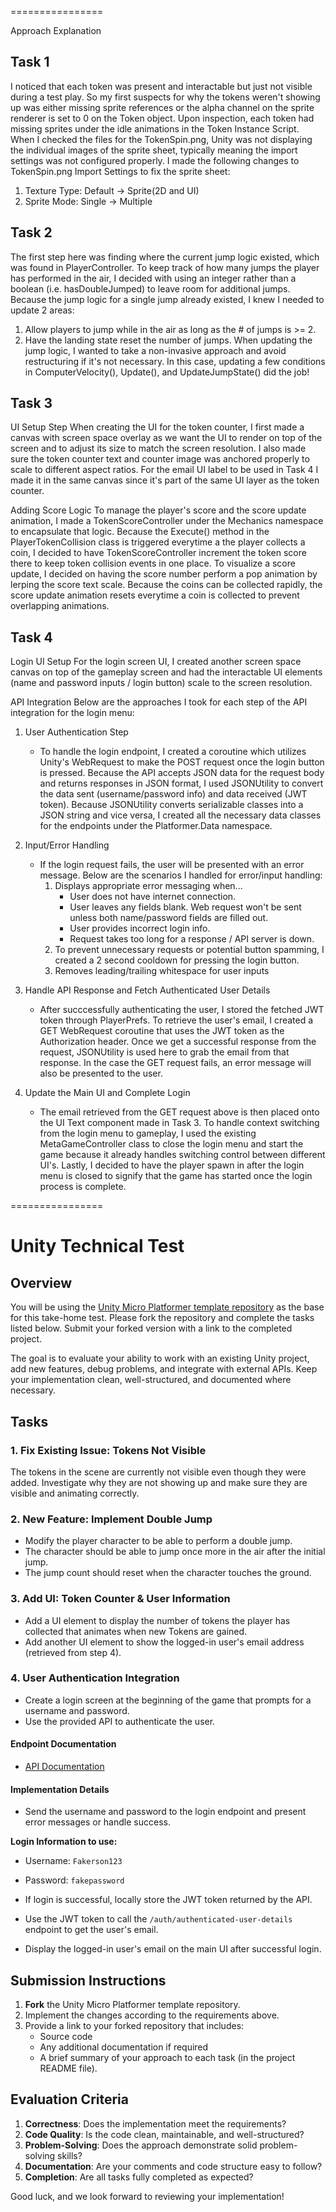 ================

Approach Explanation

Task 1
------
I noticed that each token was present and interactable but just not visible during a test play. So my first suspects for why the tokens 
weren't showing up was either missing sprite references or the alpha channel on the sprite renderer is set to 0 on the Token object.
Upon inspection, each token had missing sprites under the idle animations in the Token Instance Script. When I checked the files for the TokenSpin.png,
Unity was not displaying the individual images of the sprite sheet, typically meaning the import settings was not configured properly.
I made the following changes to TokenSpin.png Import Settings to fix the sprite sheet:
1. Texture Type:  Default -> Sprite(2D and UI)
2. Sprite Mode: Single -> Multiple

Task 2
------
The first step here was finding where the current jump logic existed, which was found in PlayerController. To keep track of how many jumps
the player has performed in the air, I decided with using an integer rather than a boolean (i.e. hasDoubleJumped) to leave room for 
additional jumps. Because the jump logic for a single jump already existed, I knew I needed to update 2 areas:
1. Allow players to jump while in the air as long as the # of jumps is >= 2.
2. Have the landing state reset the number of jumps.
When updating the jump logic, I wanted to take a non-invasive approach and avoid restructuring if it's not necessary. In this case, 
updating a few conditions in ComputerVelocity(), Update(), and UpdateJumpState() did the job!

Task 3
------
UI Setup Step
When creating the UI for the token counter, I first made a canvas with screen space overlay as we want the UI to render on top of the screen
and to adjust its size to match the screen resolution. I also made sure the token counter text and counter image was anchored properly to
scale to different aspect ratios. For the email UI label to be used in Task 4 I made it in the same canvas since it's part of the same UI layer 
as the token counter.

Adding Score Logic
To manage the player's score and the score update animation, I made a TokenScoreController under the Mechanics namespace to encapsulate that logic.
Because the Execute() method in the PlayerTokenCollision class is triggered everytime a the player collects a coin, I decided to have TokenScoreController 
increment the token score there to keep token collision events in one place. To visualize a score update, I decided on having the score number perform a 
pop animation by lerping the score text scale. Because the coins can be collected rapidly, the score update animation resets everytime a coin is 
collected to prevent overlapping animations.

Task 4
------
Login UI Setup
For the login screen UI, I created another screen space canvas on top of the gameplay screen and had the interactable UI elements 
(name and password inputs / login button) scale to the screen resolution. 

API Integration
Below are the approaches I took for each step of the API integration for the login menu:
1. User Authentication Step
	- To handle the login endpoint, I created a coroutine which utilizes Unity's WebRequest to make the POST request once the login button is pressed. Because the API
	  accepts JSON data for the request body and returns responses in JSON format, I used JSONUtility to convert the data sent (username/password info)
	  and data received (JWT token). Because JSONUtility converts serializable classes into a JSON string and vice versa, I created all the necessary data classes 
	  for the endpoints under the Platformer.Data namespace.
	
2. Input/Error Handling
	- If the login request fails, the user will be presented with an error message. Below are the scenarios I handled for error/input handling:
		1. Displays appropriate error messaging when...
		   - User does not have internet connection.
		   - User leaves any fields blank. Web request won't be sent unless both name/password fields are filled out.
		   - User provides incorrect login info.
		   - Request takes too long for a response / API server is down. 
		2. To prevent unnecessary requests or potential button spamming, I created a 2 second cooldown for pressing the login button.
		3. Removes leading/trailing whitespace for user inputs

3. Handle API Response and Fetch Authenticated User Details
   - After succcessfully authenticating the user, I stored the fetched JWT token through PlayerPrefs. To retrieve the user's email, I created a GET WebRequest coroutine
	 that uses the JWT token as the Authorization header. Once we get a successful response from the request, JSONUtility is used here to grab the email from that response. 
	 In the case the GET request fails, an error message will also be presented to the user.
	
4. Update the Main UI and Complete Login
   - The email retrieved from the GET request above is then placed onto the UI Text component made in Task 3. To handle context 
	 switching from the login menu to gameplay, I used the existing MetaGameController class to close the login menu and start the game 
	 because it already handles switching control between different UI's. Lastly, I decided to have the player spawn in after the login
	 menu is closed to signify that the game has started once the login process is complete. 



================

# Unity Technical Test

## Overview

You will be using the [Unity Micro Platformer template repository](https://github.com/SkillionaireGames/Unity-Technical-Test.git) as the base for this take-home test. Please fork the repository and complete the tasks listed below. Submit your forked version with a link to the completed project.

The goal is to evaluate your ability to work with an existing Unity project, add new features, debug problems, and integrate with external APIs. Keep your implementation clean, well-structured, and documented where necessary.

## Tasks

### 1. Fix Existing Issue: Tokens Not Visible
The tokens in the scene are currently not visible even though they were added. Investigate why they are not showing up and make sure they are visible and animating correctly.

### 2. New Feature: Implement Double Jump
- Modify the player character to be able to perform a double jump.
- The character should be able to jump once more in the air after the initial jump.
- The jump count should reset when the character touches the ground.

### 3. Add UI: Token Counter & User Information
- Add a UI element to display the number of tokens the player has collected that animates when new Tokens are gained.
- Add another UI element to show the logged-in user's email address (retrieved from step 4).

### 4. User Authentication Integration
- Create a login screen at the beginning of the game that prompts for a username and password.
- Use the provided API to authenticate the user.

#### Endpoint Documentation
- [API Documentation](https://api-dev.skillionairegames.com/api/documentation#/)

#### Implementation Details
- Send the username and password to the login endpoint and present error messages or handle success.
  
**Login Information to use:**
  - Username: `Fakerson123`
  - Password: `fakepassword`
  
- If login is successful, locally store the JWT token returned by the API.
- Use the JWT token to call the `/auth/authenticated-user-details` endpoint to get the user's email.
- Display the logged-in user's email on the main UI after successful login.

## Submission Instructions

1. **Fork** the Unity Micro Platformer template repository.
2. Implement the changes according to the requirements above.
3. Provide a link to your forked repository that includes:
   - Source code
   - Any additional documentation if required
   - A brief summary of your approach to each task (in the project README file).

## Evaluation Criteria

1. **Correctness**: Does the implementation meet the requirements?
2. **Code Quality**: Is the code clean, maintainable, and well-structured?
3. **Problem-Solving**: Does the approach demonstrate solid problem-solving skills?
4. **Documentation**: Are your comments and code structure easy to follow?
5. **Completion**: Are all tasks fully completed as expected?

Good luck, and we look forward to reviewing your implementation!




